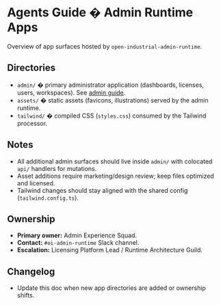 # Agents Guide � Admin Runtime Apps

Overview of app surfaces hosted by `open-industrial-admin-runtime`.

## Directories

- `admin/` � primary administrator application (dashboards, licenses, users, workspaces). See [admin guide](admin/Agents.md).
- `assets/` � static assets (favicons, illustrations) served by the admin runtime.
- `tailwind/` � compiled CSS (`styles.css`) consumed by the Tailwind processor.

## Notes

- All additional admin surfaces should live inside `admin/` with colocated `api/` handlers for mutations.
- Asset additions require marketing/design review; keep files optimized and licensed.
- Tailwind changes should stay aligned with the shared config (`tailwind.config.ts`).

## Ownership

- **Primary owner:** Admin Experience Squad.
- **Contact:** `#oi-admin-runtime` Slack channel.
- **Escalation:** Licensing Platform Lead / Runtime Architecture Guild.

## Changelog

- Update this doc when new app directories are added or ownership shifts.
